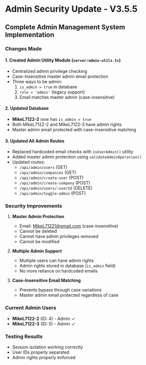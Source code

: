 # Admin Security Update - V3.5.5
## Complete Admin Management System Implementation

### Changes Made

#### 1. Created Admin Utility Module (`server/admin-utils.ts`)
- Centralized admin privilege checking
- Case-insensitive master admin email protection
- Three ways to be admin:
  1. `is_admin = true` in database
  2. `role = 'admin'` (legacy support)
  3. Email matches master admin (case-insensitive)

#### 2. Updated Database
- **MikeL7122-2** now has `is_admin = true`
- Both MikeL7122-2 and MikeL7122-3 have admin rights
- Master admin email protected with case-insensitive matching

#### 3. Updated All Admin Routes
- Replaced hardcoded email checks with `isUserAdmin()` utility
- Added master admin protection using `validateAdminOperation()`
- Updated routes:
  - `/api/admin/users` (GET)
  - `/api/admin/companies` (GET)
  - `/api/admin/create-user` (POST)
  - `/api/admin/create-company` (POST)
  - `/api/admin/users/:userId` (DELETE)
  - `/api/admin/toggle-admin` (POST)

### Security Improvements

1. **Master Admin Protection**
   - Email: MikeL71221@gmail.com (case-insensitive)
   - Cannot be deleted
   - Cannot have admin privileges removed
   - Cannot be modified

2. **Multiple Admin Support**
   - Multiple users can have admin rights
   - Admin rights stored in database (`is_admin` field)
   - No more reliance on hardcoded emails

3. **Case-Insensitive Email Matching**
   - Prevents bypass through case variations
   - Master admin email protected regardless of case

### Current Admin Users
- **MikeL7122-2** (ID: 4) - Admin ✓
- **MikeL7122-3** (ID: 5) - Admin ✓

### Testing Results
- Session isolation working correctly
- User IDs properly separated
- Admin rights properly enforced